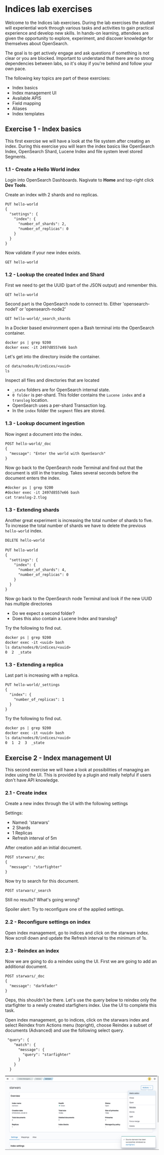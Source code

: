 # Indices lab exercises

Welcome to the Indices lab exercises. During the lab exercises the student will experiential work through various tasks and activities to gain practical experience and develop new skills. In hands-on learning, attendees are given the opportunity to explore, experiment, and discover knowledge for themselves about OpenSearch.

The goal is to  get actively engage and ask questions if something is not clear or you are blocked. Important to understand that there are no strong dependencies between labs, so it's okay if you're behind and follow your own pace.

The following key topics are part of these exercises:

- Index basics
- Index management UI
- Available APIS
- Field mapping
- Aliases
- Index templates

## Exercise 1 - Index basics

This first exercise we will have a look at the file system after creating an index.  During this exercise you will learn the index basics like OpenSearch Index, OpenSearch Shard, Lucene Index and file system level stored Segments.


### 1.1 - Create a Hello World index

Login into OpenSearch Dashboards. Nagivate to **Home** and top-right click **Dev Tools**.

Create an index with 2 shards and no replicas.

```
PUT hello-world
{
  "settings": {
    "index": {
      "number_of_shards": 2,
      "number_of_replicas": 0
    }
  }
}
```

Now validate if your new index exists.

```
GET hello-world
```
### 1.2 - Lookup the created Index and Shard

First we need to get the UUID (part of the JSON output) and remember this. 
```
GET hello-world
```
Second part is the OpenSearch node to connect to. Either 'opensearch-node1' or 'opensearch-node2'
```
GET hello-world/_search_shards
```

In a Docker based environment open a Bash terminal into the OpenSearch container. 
```
docker ps | grep 9200
docker exec -it 2497d8557e66 bash
```

Let's get into the directory inside the container. 
```
cd data/nodes/0/indices/<uuid>
ls
```

Inspect all files and directories that are located
- `_state` folders are for OpenSearch internal state.
- `0 folder` is per-shard. This folder contains the `Lucene index` and a `translog` location.
- OpenSearch uses a per-shard Transaction log.
- In the `index` folder the `segment` files are stored.

### 1.3 - Lookup document ingestion

Now ingest a document into the index.
```
POST hello-world/_doc
{
  "message": "Enter the world with OpenSearch"
} 
```

Now go back to the OpenSearch node Terminal and find out that the document is still in the translog. Takes several seconds before the document enters the index.

```
#docker ps | grep 9200
#docker exec -it 2497d8557e66 bash
cat translog-2.tlog
```
### 1.3 - Extending shards

Another great experiment is increasing the total number of shards to five. To increase the total number of shards we have to delete the previous `hello-world` index.

```
DELETE hello-world

PUT hello-world
{
  "settings": {
    "index": {
      "number_of_shards": 4,
      "number_of_replicas": 0
    }
  }
}
```

Now go back to the OpenSearch node Terminal and look if the new UUID has multiple directories

- Do we expect a second folder?
- Does this also contain a Lucene Index and translog?

Try the following to find out.

```
docker ps | grep 9200
docker exec -it <uuid> bash
ls data/nodes/0/indices/<uuid>
0  2  _state
```

### 1.3 - Extending a replica

Last part is increasing with a replica. 

```
PUT hello-world/_settings
{
  "index": {
    "number_of_replicas": 1
  }
}
```

Try the following to find out.

```
docker ps | grep 9200
docker exec -it <uuid> bash
ls data/nodes/0/indices/<uuid>
0  1  2  3  _state
```

## Exercise 2 - Index management UI

This second exercise we will have a look at possibilities of managing an index using the UI. This is provided by a plugin and really helpful if users don't have API knowledge.

### 2.1 - Create index

Create a new index through the UI with the following settings

Settings:
- Named: 'starwars'
- 2 Shards
- 1 Replicas
- Refresh interval of 5m

After creation add an initial document.

```
POST starwars/_doc
{
  "message": "starfighter"
}
```

Now try to search for this document.
```
POST starwars/_search
```

Still no results? What's going wrong?  

Spoiler alert: Try to reconfigure one of the applied settings.

### 2.2 - Reconfigure settings on index

Open index management, go to indices and click on the starwars index. Now scroll down and update the Refresh interval to the minimum of 1s.

### 2.3 - Reindex an index

Now we are going to do a reindex using the UI. First we are going to add an additional document.

```
POST starwars/_doc
{
  "message": "darkfader"
}
```

Oeps, this shouldn't be there. Let's use the query below to reindex only the starfighter to a newly created starfighers index. Use the UI to complete this task.

Open index management, go to indices, click on the starwars index and select Reindex from Actions menu (topright), choose Reindex a subset of documents (Advanced) and use the following select query.

```
 "query": {
    "match": {
      "message": {
        "query": "starfighter"
      }
    }
  }
```

<img src="https://raw.githubusercontent.com/avwsolutions/opensearch-training-material/main/labs/05-Indices/content/index-mgmt.png" alt="index-mgmt">